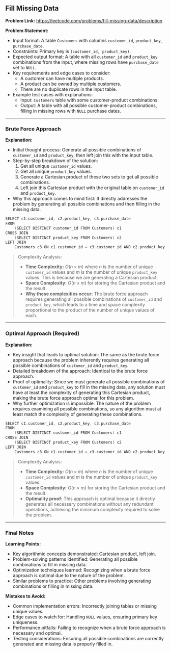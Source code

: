 ## Fill Missing Data
**Problem Link:** https://leetcode.com/problems/fill-missing-data/description

**Problem Statement:**
- Input format: A table `Customers` with columns `customer_id`, `product_key`, `purchase_date`.
- Constraints: Primary key is `(customer_id, product_key)`.
- Expected output format: A table with all `customer_id` and `product_key` combinations from the input, where missing rows have `purchase_date` set to `NULL`.
- Key requirements and edge cases to consider:
  - A customer can have multiple products.
  - A product can be owned by multiple customers.
  - There are no duplicate rows in the input table.
- Example test cases with explanations:
  - Input: `Customers` table with some customer-product combinations.
  - Output: A table with all possible customer-product combinations, filling in missing rows with `NULL` purchase dates.

---

### Brute Force Approach

**Explanation:**
- Initial thought process: Generate all possible combinations of `customer_id` and `product_key`, then left join this with the input table.
- Step-by-step breakdown of the solution:
  1. Get all unique `customer_id` values.
  2. Get all unique `product_key` values.
  3. Generate a Cartesian product of these two sets to get all possible combinations.
  4. Left join this Cartesian product with the original table on `customer_id` and `product_key`.
- Why this approach comes to mind first: It directly addresses the problem by generating all possible combinations and then filling in the missing data.

```cpp
SELECT c1.customer_id, c2.product_key, c3.purchase_date
FROM 
    (SELECT DISTINCT customer_id FROM Customers) c1
CROSS JOIN 
    (SELECT DISTINCT product_key FROM Customers) c2
LEFT JOIN 
    Customers c3 ON c1.customer_id = c3.customer_id AND c2.product_key = c3.product_key
```

> Complexity Analysis:
> - **Time Complexity:** $O(n \times m)$ where $n$ is the number of unique `customer_id` values and $m$ is the number of unique `product_key` values. This is because we are generating a Cartesian product.
> - **Space Complexity:** $O(n \times m)$ for storing the Cartesian product and the result.
> - **Why these complexities occur:** The brute force approach requires generating all possible combinations of `customer_id` and `product_key`, which leads to a time and space complexity proportional to the product of the number of unique values of each.

---

### Optimal Approach (Required)

**Explanation:**
- Key insight that leads to optimal solution: The same as the brute force approach because the problem inherently requires generating all possible combinations of `customer_id` and `product_key`.
- Detailed breakdown of the approach: Identical to the brute force approach.
- Proof of optimality: Since we must generate all possible combinations of `customer_id` and `product_key` to fill in the missing data, any solution must have at least the complexity of generating this Cartesian product, making the brute force approach optimal for this problem.
- Why further optimization is impossible: The nature of the problem requires examining all possible combinations, so any algorithm must at least match the complexity of generating these combinations.

```cpp
SELECT c1.customer_id, c2.product_key, c3.purchase_date
FROM 
    (SELECT DISTINCT customer_id FROM Customers) c1
CROSS JOIN 
    (SELECT DISTINCT product_key FROM Customers) c2
LEFT JOIN 
    Customers c3 ON c1.customer_id = c3.customer_id AND c2.product_key = c3.product_key
```

> Complexity Analysis:
> - **Time Complexity:** $O(n \times m)$ where $n$ is the number of unique `customer_id` values and $m$ is the number of unique `product_key` values.
> - **Space Complexity:** $O(n \times m)$ for storing the Cartesian product and the result.
> - **Optimality proof:** This approach is optimal because it directly generates all necessary combinations without any redundant operations, achieving the minimum complexity required to solve the problem.

---

### Final Notes

**Learning Points:**
- Key algorithmic concepts demonstrated: Cartesian product, left join.
- Problem-solving patterns identified: Generating all possible combinations to fill in missing data.
- Optimization techniques learned: Recognizing when a brute force approach is optimal due to the nature of the problem.
- Similar problems to practice: Other problems involving generating combinations or filling in missing data.

**Mistakes to Avoid:**
- Common implementation errors: Incorrectly joining tables or missing unique values.
- Edge cases to watch for: Handling `NULL` values, ensuring primary key uniqueness.
- Performance pitfalls: Failing to recognize when a brute force approach is necessary and optimal.
- Testing considerations: Ensuring all possible combinations are correctly generated and missing data is properly filled in.